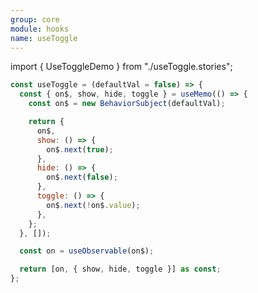 ```yaml
---
group: core
module: hooks
name: useToggle
---
```


import { UseToggleDemo } from "./useToggle.stories";

<UseToggleDemo />

```js
const useToggle = (defaultVal = false) => {
  const { on$, show, hide, toggle } = useMemo(() => {
    const on$ = new BehaviorSubject(defaultVal);

    return {
      on$,
      show: () => {
        on$.next(true);
      },
      hide: () => {
        on$.next(false);
      },
      toggle: () => {
        on$.next(!on$.value);
      },
    };
  }, []);

  const on = useObservable(on$);

  return [on, { show, hide, toggle }] as const;
};
```

<Source path="src-core/hooks/useToggle.ts" />
